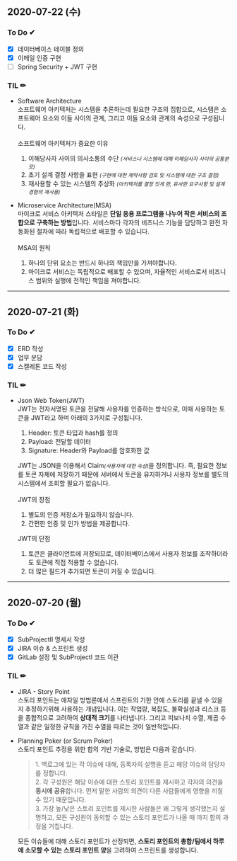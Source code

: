 ## 2020-07-22 (수)
### To Do ✔
- [x] 데이터베이스 테이블 정의
- [x] 이메일 인증 구현
- [ ] Spring Security + JWT 구현

### TIL ✏
* Software Architecture  
    소프트웨어 아키텍처는 시스템을 추론하는데 필요한 구조의 집합으로, 시스템은 소프트웨어 요소와 이들 사이의 관계, 그리고 이들 요소와 관계의 속성으로 구성됩니다.  
    <br>소프트웨어 아키텍처가 중요한 이유
    1. 이해당사자 사이의 의사소통의 수단 <small><i>(서비스나 시스템에 대해 이해당사자 사이의 공통분모)</i></small>
    2. 초기 설계 결정 사항을 표현 <small><i>(구현에 대한 제약사항 검토 및 시스템에 대한 구조 결정)</i></small>
    3. 재사용할 수 있는 시스템의 추상화 <small><i>(아키텍처를 결정 짓게 한, 유사한 요구사항 및 설계 경험의 재사용)</small></i>
    
* Microservice Architecture(MSA)  
    마이크로 서비스 아키텍처 스타일은 <b>단일 응용 프로그램을 나누어 작은 서비스의 조합으로 구축하는 방법</b>입니다. 서비스마다 각자의 비즈니스 기능을 담당하고 완전 자동화된 절차에 따라 독립적으로 배포할 수 있습니다.  
    <br>MSA의 원칙 
    1. 하나의 단위 요소는 반드시 하나의 책임만을 가져야합니다.
    2. 마이크로 서비스는 독립적으로 배포할 수 있으며, 자율적인 서비스로서 비즈니스 범위와 실행에 전적인 책임을 져야합니다.

---
## 2020-07-21 (화)
### To Do ✔
- [x] ERD 작성
- [x] 업무 분담
- [x] 스켈레톤 코드 작성

### TIL ✏
* Json Web Token(JWT)  
    JWT는 전자서명된 토큰을 전달해 사용자를 인증하는 방식으로, 이때 사용하는 토큰을 JWT라고 하며 아래의 3가지로 구성됩니다.
    1. Header: 토큰 타입과 hash를 정의
    2. Payload: 전달할 데이터
    3. Signature: Header와 Payload를 암호화한 값
    
    JWT는 JSON을 이용해서 Claim<small><i>(사용자에 대한 속성)</i></small>을 정의합니다. 즉, 필요한 정보를 토큰 자체에 저장하기 때문에 서버에서 토큰을 유지하거나 사용자 정보를 별도의 시스템에서 조회할 필요가 없습니다.  
    <br>JWT의 장점
    1. 별도의 인증 저장소가 필요하지 않습니다.
    2. 간편한 인증 및 인가 방법을 제공합니다.

    JWT의 단점
    1. 토큰은 클라이언트에 저장되므로, 데이터베이스에서 사용자 정보를 조작하더라도 토큰에 직접 적용할 수 없습니다.
    2. 더 많은 필드가 추가되면 토큰이 커질 수 있습니다. 

---
## 2020-07-20 (월)
### To Do ✔
- [x] SubProjectⅡ 명세서 작성
- [x] JIRA 이슈 & 스프린트 생성
- [x] GitLab 설정 및 SubProjectⅠ 코드 이관

### TIL ✏
* JIRA - Story Point  
    스토리 포인트는 애자일 방법론에서 스프린트의 기한 안에 스토리를 끝낼 수 있을 지 추정하기위해 사용하는 개념입니다. 이는 작업량, 복잡도, 불확실성과 리스크 등을 종합적으로 고려하여 **상대적 크기**를 나타냅니다. 그리고 피보나치 수열, 제곱 수열과 같은 일정한 규칙을 가진 수열을 따르는 것이 일반적입니다.
    <br>
* Planning Poker (or Scrum Poker)  
    스토리 포인트 추정을 위한 합의 기반 기술로, 방법은 다음과 같습니다.
    > 1\. 백로그에 있는 각 이슈에 대해, 등록자의 설명을 듣고 해당 이슈의 담당자를 정합니다.  
    > 2\. 각 구성원은 해당 이슈에 대한 스토리 포인트를 제시하고 각자의 의견을 **동시에 공유**합니다. 먼저 말한 사람의 의견이 다른 사람들에게 영향을 끼칠 수 있기 때문입니다.  
    > 3\. 가장 높/낮은 스토리 포인트를 제시한 사람들은 왜 그렇게 생각했는지 설명하고, 모든 구성원이 동의할 수 있는 스토리 포인트가 나올 때 까지 합의 과정을 거칩니다.

    모든 이슈들에 대해 스토리 포인트가 산정되면, **스토리 포인트의 총합/팀에서 하루에 소모할 수 있는 스토리 포인트 양**을 고려하여 스프린트를 생성합니다.
